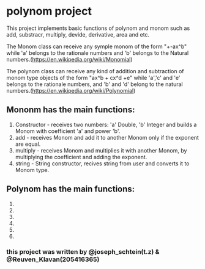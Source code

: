# polynom project
This project implements basic functions of polynom and monom such as add, substracr, multiply, devide, derivative, area and etc.

The Monom class can receive any symple monom of the form "+-ax^b" while 'a' belongs to the rationale numbers and 'b' belongs to the Natural numbers.(https://en.wikipedia.org/wiki/Monomial)

The polynom class can receive any kind of addition and subtraction of monom type objects of the form "ax^b + cx^d +e" while 'a','c' and 'e' belongs to the rationale numbers, and 'b' and 'd' belong to the natural numbers.(https://en.wikipedia.org/wiki/Polynomial)


## Mononm has the main functions:
1. Constructor - receives two numbers: 'a' Double, 'b' Integer and builds a Monom with coefficient 'a' and power 'b'.
2. add - receives Monom and add it to another Monom only if the exponent are equal.
3. multiply - receives Monom and multiplies it with another Monom, by multiplying the coefficient and adding the exponent.
4. string - String constructor, recives string from user and converts it to Monom type.


## Polynom has the main functions:
1.
2.
3.
4.
5.
6.

### this project was written by @joseph_schtein(t.z) & @Reuven_Klavan(205416365)
